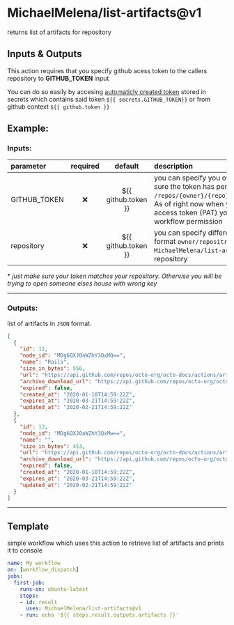 # MichaelMelena/list-artifacts@v1

returns list of artifacts for repository

## Inputs & Outputs

This action requires that you specify github acess token to the callers repository to **GITHUB_TOKEN** input

You can do so easily by accesing [automaticly created token](https://docs.github.com/en/actions/security-guides/automatic-token-authentication) stored in secrets which contains said token `${{ secrets.GITHUB_TOKEN}}` or from github context `${{ github.token }}`

## Example:


### Inputs:

| parameter  | required |       default       | description |
| :--------- | :------: | :-----------------: | :---------- |
| GITHUB_TOKEN    |   :x:    | ${{ github.token }} | you can specify you own token. Just make sure the token has permissions to API  `GET /repos/{owner}/{repo}/actions/artifacts`. As of right now when you create Personal access token (PAT) you have enable workflow permission |
| repository |   :x:    | ${{ github.token }} | you can specify different repository in format `owner/repositry` for example `MichaelMelena/list-artifacts` for this repository          |

\* *just make sure your token matches your repository. Othervise you will be trying to open someone elses house with wrong key*

-----

### Outputs:

list of artifacts in `JSON` format.

```json
[
  {
    "id": 11,
    "node_id": "MDg6QXJ0aWZhY3QxMQ==",
    "name": "Rails",
    "size_in_bytes": 556,
    "url": "https://api.github.com/repos/octo-org/octo-docs/actions/artifacts/11",
    "archive_download_url": "https://api.github.com/repos/octo-org/octo-docs/actions/artifacts/11/zip",
    "expired": false,
    "created_at": "2020-01-10T14:59:22Z",
    "expires_at": "2020-03-21T14:59:22Z",
    "updated_at": "2020-02-21T14:59:22Z"
  },
  {
    "id": 13,
    "node_id": "MDg6QXJ0aWZhY3QxMw==",
    "name": "",
    "size_in_bytes": 453,
    "url": "https://api.github.com/repos/octo-org/octo-docs/actions/artifacts/13",
    "archive_download_url": "https://api.github.com/repos/octo-org/octo-docs/actions/artifacts/13/zip",
    "expired": false,
    "created_at": "2020-01-10T14:59:22Z",
    "expires_at": "2020-03-21T14:59:22Z",
    "updated_at": "2020-02-21T14:59:22Z"
  }
]
```
----

## Template
simple workflow which uses this action to retrieve list of artifacts and prints it to console

```yml
name: My workflow
on: [workflow_dispatch]
jobs:
  first-job:
    runs-on: ubuntu-latest
    steps:
    - id: result 
      uses: MichaelMelena/list-artifacts@v1
    - run: echo '${{ steps.result.outputs.artifacts }}'
```
